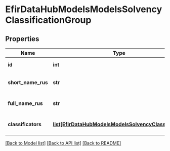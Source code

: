 # EfirDataHubModelsModelsSolvencyClassificationGroup

## Properties
Name | Type | Description | Notes
------------ | ------------- | ------------- | -------------
**id** | **int** | Идентификатор группы | [optional] 
**short_name_rus** | **str** | Краткое наименование группы (рус.) | [optional] 
**full_name_rus** | **str** | Полное наименование группы (рус.) | [optional] 
**classificators** | [**list[EfirDataHubModelsModelsSolvencyClassificator]**](EfirDataHubModelsModelsSolvencyClassificator.md) | Массив объектов Classificator | [optional] 

[[Back to Model list]](../README.md#documentation-for-models) [[Back to API list]](../README.md#documentation-for-api-endpoints) [[Back to README]](../README.md)

